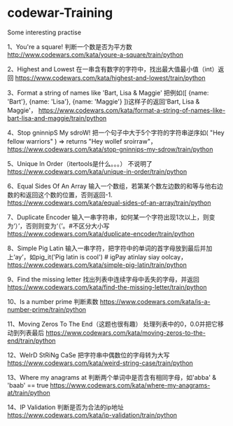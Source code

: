 # codewar-Training
Some interesting practise

1、You're a square!
判断一个数是否为平方数
http://www.codewars.com/kata/youre-a-square/train/python

2、Highest and Lowest
在一串含有数字的字符中，找出最大值最小值（int）返回
https://www.codewars.com/kata/highest-and-lowest/train/python

3、Format a string of names like 'Bart, Lisa & Maggie'
把例如([ {name: 'Bart'}, {name: 'Lisa'}, {name: 'Maggie'} ])这样子的返回'Bart, Lisa & Maggie'，
https://www.codewars.com/kata/format-a-string-of-names-like-bart-lisa-and-maggie/train/python

4、Stop gninnipS My sdroW!
把一个句子中大于5个字符的字符串逆序如( "Hey fellow warriors" ) => returns "Hey wollef sroirraw"，
https://www.codewars.com/kata/stop-gninnips-my-sdrow/train/python

5、Unique In Order（itertools是什么。。。）
不说明了
https://www.codewars.com/kata/unique-in-order/train/python

6、Equal Sides Of An Array
输入一个数组，若第某个数左边数的和等与他右边数的和返回这个数的位置，否则返回-1.
https://www.codewars.com/kata/equal-sides-of-an-array/train/python

7、Duplicate Encoder
输入一串字符串，如何某一个字符出现1次以上，则变为‘）’，否则则变为‘（’。#不区分大小写
https://www.codewars.com/kata/duplicate-encoder/train/python

8、Simple Pig Latin
输入一串字符，把字符中的单词的首字母放到最后并加上‘ay’，如pig_it('Pig latin is cool') # igPay atinlay siay oolcay，
https://www.codewars.com/kata/simple-pig-latin/train/python

9、Find the missing letter
找出列表中连续字母中丢失的字母，并返回
https://www.codewars.com/kata/find-the-missing-letter/train/python

10、Is a number prime
判断素数
https://www.codewars.com/kata/is-a-number-prime/train/python

11、Moving Zeros To The End（这题也很有趣）
处理列表中的0，0.0并把它移动到列表最后
https://www.codewars.com/kata/moving-zeros-to-the-end/train/python

12、WeIrD StRiNg CaSe
把字符串中偶数位的字母转为大写
https://www.codewars.com/kata/weird-string-case/train/python

13、Where my anagrams at
判断两个单词中是否含有相同字母，如'abba' & 'baab' == true
https://www.codewars.com/kata/where-my-anagrams-at/train/python

14、IP Validation
判断是否为合法的ip地址
https://www.codewars.com/kata/ip-validation/train/python
